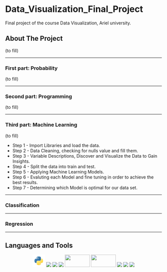 # Data_Visualization_Final_Project
Final project of the course Data Visualization, Ariel university.

## About The Project

(to fill)

---------

### First part: Probability

(to fill)

---------

### Second part: Programming

(to fill)

---------

### Third part: Machine Learning

(to fill)

* Step 1 - Import Libraries and load the data.
* Step 2 - Data Cleaning, checking for nulls value and fill them.
* Step 3 - Variable Descriptions, Discover and Visualize the Data to Gain Insights.
* Step 4 - Split the data into train and test.
* Step 5 - Applying Machine Learning Models.
* Step 6 - Evaluting each Model and fine tuning in order to achieve the best results.
* Step 7 - Determining which Model is optimal for our data set.

---------

### Classification

---------

### Regression

---------

## Languages and Tools

  <div align="center">
 
 <code><img height="40"  src="https://raw.githubusercontent.com/github/explore/80688e429a7d4ef2fca1e82350fe8e3517d3494d/topics/python/python.png"></code> 
 <code><img height="40" src="https://jupyter.org/assets/main-logo.svg"/></code>
 <code><img height="40" src="http://raden.fke.utm.my/_/rsrc/1540088596925/blog/anacondanavigatorlaunchericon/anaconda-icon-1024x1024.png?height=200&width=200"/></code> 
 <code><img height="40" src="https://cdn.worldvectorlogo.com/logos/numpy.svg"/></code>
 <code><img height="40" width="80" src="https://mymltalks.com/wp-content/uploads/2021/01/pandas.jpg"/></code>
 <code><img height="40" width="80" src="https://upload.wikimedia.org/wikipedia/commons/thumb/0/05/Scikit_learn_logo_small.svg/1200px-Scikit_learn_logo_small.svg.png"/></code> 
 <code><img height="40" src="https://upload.wikimedia.org/wikipedia/commons/thumb/0/01/Created_with_Matplotlib-logo.svg/1024px-Created_with_Matplotlib-logo.svg.png"/></code>
 <code><img height="40" src="https://avatars.githubusercontent.com/u/22799945?s=200&v=4"></code>
 <code><img height="40" src="https://ia800804.us.archive.org/11/items/github.com-catboost-catboost_-_2017-07-19_01-39-11/cover.jpg"></code>
  </div>

